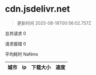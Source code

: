 
  # cdn.jsdelivr.net

  > 更新时间 2025-08-18T00:56:02.757Z
  
  总共请求 0

  请求报错 0

  平均耗时 NaNms

|城市|ip|下载大小|速度|
|-----|----------|---|---|

  